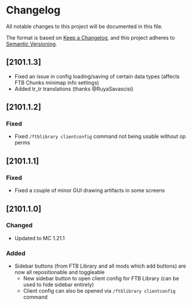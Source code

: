 # Changelog
All notable changes to this project will be documented in this file.

The format is based on [Keep a Changelog](https://keepachangelog.com/en/1.0.0/),
and this project adheres to [Semantic Versioning](https://semver.org/spec/v2.0.0.html).

## [2101.1.3]
* Fixed an issue in config loading/saving of certain data types (affects FTB Chunks minimap info settings)
* Added tr_tr translations (thanks @RuyaSavascisi)

## [2101.1.2]

### Fixed
* Fixed `/ftblibrary clientconfig` command not being usable without op perms

## [2101.1.1]

### Fixed
* Fixed a couple of minor GUI drawing artifacts in some screens

## [2101.1.0]

### Changed
* Updated to MC 1.21.1

### Added
* Sidebar buttons (from FTB Library and all mods which add buttons) are now all repositionable and toggleable
  * New sidebar button to open client config for FTB Library (can be used to hide sidebar entirely)
  * Client config can also be opened via `/ftblibrary clientconfig` command
